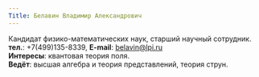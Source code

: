 ```yaml
---
Title: Белавин Владимир Александрович
---
```


Кандидат физико-математических наук, старший научный сотрудник.<br>
**тел.**: +7(499)135-8339, **E-mail**: [belavin@lpi.ru](mailto:belavin@lpi.ru)<br>
**Интересы**: квантовая теория поля.<br>
**Ведёт**: высшая алгебра и теория представлений, теория струн.
